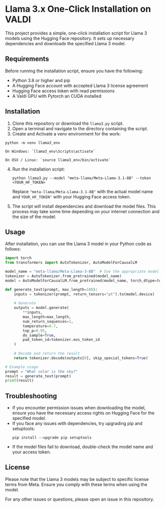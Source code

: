 # Llama 3.x One-Click Installation on VALDI

This project provides a simple, one-click installation script for Llama 3 models using the Hugging Face repository. It sets up necessary dependencies and downloads the specified Llama 3 model.

## Requirements

Before running the installation script, ensure you have the following:

- Python 3.8 or higher and pip
- A Hugging Face account with accepted Llama 3 license agreement
- Hugging Face access token with read permissions
- A Valdi GPU with Pytorch an CUDA installed

## Installation

1. Clone this repository or download the `llama3.py` script.
2. Open a terminal and navigate to the directory containing the script.
3. Create and Activate a venv environment for the work:

```
python -m venv llama3_env
```

    On Windows: `llama3_env\Scripts\activate`

    On OSX / Linux: `source llama3_env/bin/activate`

4. Run the installation script:

   ```
   python llama3.py --model "meta-llama/Meta-Llama-3.1-8B" --token <YOUR_HF_TOKEN>
   ```

   Replace `"meta-llama/Meta-Llama-3.1-8B"` with the actual model name and `YOUR_HF_TOKEN"` with your Hugging Face access token.
5. The script will install dependencies and download the model files. This process may take some time depending on your internet connection and the size of the model.

## Usage

After installation, you can use the Llama 3 model in your Python code as follows:

```python
import torch
from transformers import AutoTokenizer, AutoModelForCausalLM

model_name = "meta-llama/Meta-Llama-3-8B"  # Use the appropriate model name
tokenizer = AutoTokenizer.from_pretrained(model_name)
model = AutoModelForCausalLM.from_pretrained(model_name, torch_dtype=torch.float16, device_map="auto")

def generate_text(prompt, max_length=100):
    inputs = tokenizer(prompt, return_tensors="pt").to(model.device)
  
    # Generate
    outputs = model.generate(
        **inputs,
        max_length=max_length,
        num_return_sequences=1,
        temperature=0.7,
        top_p=0.95,
        do_sample=True,
        pad_token_id=tokenizer.eos_token_id
    )
  
    # Decode and return the result
    return tokenizer.decode(outputs[0], skip_special_tokens=True)

# Example usage
prompt = "What color is the sky?"
result = generate_text(prompt)
print(result)


```

## Troubleshooting

- If you encounter permission issues when downloading the model, ensure you have the necessary access rights on Hugging Face for the specified model.
- If you face any issues with dependencies, try upgrading pip and setuptools:
  ```
  pip install --upgrade pip setuptools
  ```
- If the model files fail to download, double-check the model name and your access token.

## License

Please note that the Llama 3 models may be subject to specific license terms from Meta. Ensure you comply with these terms when using the model.

For any other issues or questions, please open an issue in this repository.
